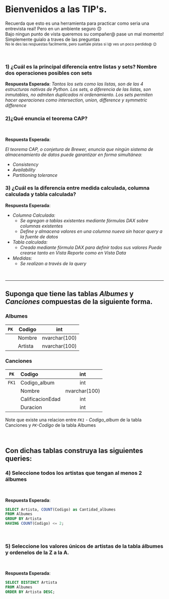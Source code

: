 
# Bienvenidos a las TIP's. 
Recuerda que esto es una herramienta para practicar como seria una entrevista real! Pero en un ambiente seguro :blush:<br>
Bajo ningun punto de vista queremos su compañer@ pase un mal momento! Simplemente guialo a traves de las preguntas<br>
<sub>No le des las respuestas facilmente, pero sueltale pistas si l@ ves un poco perdido@ :wink:

<br>
  
### **1) ¿Cuál es la principal diferencia entre listas y sets? Nombre dos operaciones posibles con sets**

__Respuesta Esperada__:   _Tantos los sets como las listas, son de las 4 estructuras nativas de Python. Los sets, a diferencia de las listas, son inmutables, no admiten duplicados ni ordenamiento. Los sets permiten hacer operaciones como intersection, union, difference y symmetric difference_

### **2)¿Qué enuncia el teorema CAP?**  
<br>

__Respuesta Esperada__:   

_El teorema CAP, o conjetura de Brewer, enuncia que ningún sistema de almacenamiento de datos puede garantizar en forma simultánea:_
  - _Consistency_
  - _Availability_
  - _Partitioning tolerance_

### **3) ¿Cuál es la diferencia entre medida calculada, columna calculada y tabla calculada?**

__Respuesta Esperada__:   

- _Columna Calculada:_
  - _Se agregan a tablas existentes mediante fórmulas DAX sobre columnas existentes_
  - _Define y almacena valores en una columna nueva sin hacer query a la fuente de datos_
- _Tabla calculada:_
  - _Creada mediante fórmula DAX para definir todos sus valores_
_Puede crearse tanto en Vista Reporte como en Vista Data_
- _Medidas:_
  - _Se realizan a través de la query_

<br>
  
<hr>

## Suponga que tiene las tablas *Albumes* y *Canciones* compuestas de la siguiente forma.

### Albumes                     

| `PK` | Codigo | int |
|--------|--------|:--------:|
|  | Nombre | nvarchar(100) |
|  | Artista  | nvarchar(100) |
  

### Canciones
  
| `PK` | Codigo | int |
|--------|:--------|:--------:|
| `FK1`| Codigo_album | int
|  | Nombre | nvarchar(100) |
|  | CalificacionEdad  | int |
|  | Duracion  | int |
  
Note que existe una relacion entre *`FK1` - Codigo_album* de la tabla Canciones y *`PK`-Codigo* de la tabla Albumes
  
<br>

## Con dichas tablas construya las siguientes queries:
### **4) Seleccione todos los artistas que tengan al menos 2 álbumes** </p>

<br>
  
__Respuesta Esperada__:
```sql
SELECT Artista, COUNT(Codigo) as Cantidad_albumes
FROM Albumes 
GROUP BY Artista
HAVING COUNT(Codigo) <= 2;
```
<br>

### **5) Seleccione los valores únicos de artistas de la tabla álbumes y ordenelos de la Z a la A.**
  
<br>
  
__Respuesta Esperada__:   

```sql
SELECT DISTINCT Artista
FROM Albumes 
ORDER BY Artista DESC;
```
<br>



